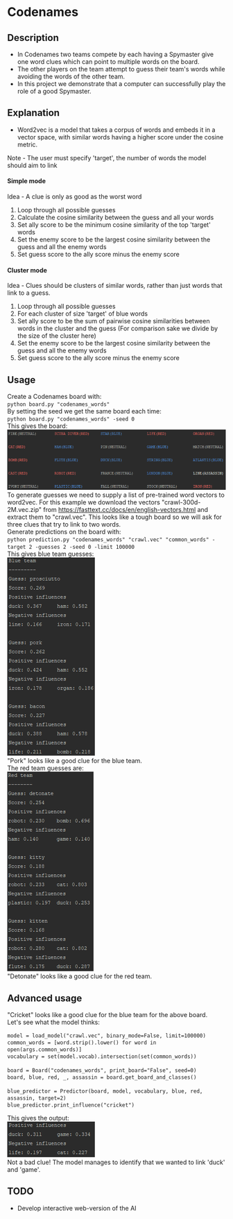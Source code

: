 # Codenames

## Description

* In Codenames two teams compete by each having a Spymaster give one word clues which can point to multiple words on the board. 
* The other players on the team attempt to guess their team's words while avoiding the words of the other team.
* In this project we demonstrate that a computer can successfully play the role of a good Spymaster.

## Explanation
* Word2vec is a model that takes a corpus of words and embeds it in a vector space, with similar words having a higher score under the cosine metric.

Note - The user must specify 'target', the number of words the model should aim to link
#### Simple mode
Idea - A clue is only as good as the worst word
1) Loop through all possible guesses  
2) Calculate the cosine similarity between the guess and all your words
3) Set ally score to be the minimum cosine similarity of the top 'target' words
4) Set the enemy score to be the largest cosine similarity between the guess and all the enemy words
5) Set guess score to the ally score minus the enemy score
#### Cluster mode
Idea -  Clues should be clusters of similar words,
rather than just words that link to a guess.
1) Loop through all possible guesses
2) For each cluster of size 'target' of blue words
3) Set ally score to be the sum of pairwise cosine similarities between words in the cluster and the guess (For comparison sake we divide by the size of the cluster here)
4) Set the enemy score to be the largest cosine similarity between the guess and all the enemy words
5) Set guess score to the ally score minus the enemy score
## Usage
<!-- -->
Create a Codenames board with:  
`python board.py "codenames_words"`  
By setting the seed we get the same board each time:  
`python board.py "codenames_words" -seed 0`  
This gives the board:  
![SeedZeroBoard](READMEimages/SeedZeroBoard.PNG)  
To generate guesses we need to supply a list of pre-trained word vectors to word2vec. For this example we download the vectors "crawl-300d-2M.vec.zip" from https://fasttext.cc/docs/en/english-vectors.html and extract them to "crawl.vec".
This looks like a tough board so we will ask for three clues that try to link to two words.  
Generate predictions on the board with:  
`python prediction.py "codenames_words" "crawl.vec" "common_words" -target 2 -guesses 2 -seed 0 -limit 100000`  
This gives blue team guesses:  
![BlueGuesses](READMEimages/BlueGuesses.PNG)  
"Pork" looks like a good clue for the blue team.  
The red team guesses are:   
![RedGuesses](READMEimages/RedGuesses.PNG)  
"Detonate" looks like a good clue for the red team.
## Advanced usage  
"Cricket" looks like a good clue for the blue team for the above board.  
Let's see what the model thinks:
```
model = load_model("crawl.vec", binary_mode=False, limit=100000)
common_words = [word.strip().lower() for word in open(args.common_words)]  
vocabulary = set(model.vocab).intersection(set(common_words))

board = Board("codenames_words", print_board="False", seed=0)
board, blue, red, _, assassin = board.get_board_and_classes()

blue_predictor = Predictor(board, model, vocabulary, blue, red, assassin, target=2)  
blue_predictor.print_influence("cricket")
```
This gives the output:  
![Cricket](READMEimages/Cricket.PNG)  
Not a bad clue! The model manages to identify that we wanted to link 'duck' and 'game'.

## TODO

* Develop interactive web-version of the AI






